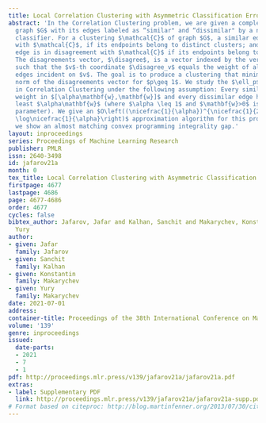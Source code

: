 ```yaml
---
title: Local Correlation Clustering with Asymmetric Classification Errors
abstract: 'In the Correlation Clustering problem, we are given a complete weighted
  graph $G$ with its edges labeled as “similar" and “dissimilar" by a noisy binary
  classifier. For a clustering $\mathcal{C}$ of graph $G$, a similar edge is in disagreement
  with $\mathcal{C}$, if its endpoints belong to distinct clusters; and a dissimilar
  edge is in disagreement with $\mathcal{C}$ if its endpoints belong to the same cluster.
  The disagreements vector, $\disagree$, is a vector indexed by the vertices of $G$
  such that the $v$-th coordinate $\disagree_v$ equals the weight of all disagreeing
  edges incident on $v$. The goal is to produce a clustering that minimizes the $\ell_p$
  norm of the disagreements vector for $p\geq 1$. We study the $\ell_p$ objective
  in Correlation Clustering under the following assumption: Every similar edge has
  weight in $[\alpha\mathbf{w},\mathbf{w}]$ and every dissimilar edge has weight at
  least $\alpha\mathbf{w}$ (where $\alpha \leq 1$ and $\mathbf{w}>0$ is a scaling
  parameter). We give an $O\left((\nicefrac{1}{\alpha})^{\nicefrac{1}{2}-\nicefrac{1}{2p}}\cdot
  \log\nicefrac{1}{\alpha}\right)$ approximation algorithm for this problem. Furthermore,
  we show an almost matching convex programming integrality gap.'
layout: inproceedings
series: Proceedings of Machine Learning Research
publisher: PMLR
issn: 2640-3498
id: jafarov21a
month: 0
tex_title: Local Correlation Clustering with Asymmetric Classification Errors
firstpage: 4677
lastpage: 4686
page: 4677-4686
order: 4677
cycles: false
bibtex_author: Jafarov, Jafar and Kalhan, Sanchit and Makarychev, Konstantin and Makarychev,
  Yury
author:
- given: Jafar
  family: Jafarov
- given: Sanchit
  family: Kalhan
- given: Konstantin
  family: Makarychev
- given: Yury
  family: Makarychev
date: 2021-07-01
address:
container-title: Proceedings of the 38th International Conference on Machine Learning
volume: '139'
genre: inproceedings
issued:
  date-parts:
  - 2021
  - 7
  - 1
pdf: http://proceedings.mlr.press/v139/jafarov21a/jafarov21a.pdf
extras:
- label: Supplementary PDF
  link: http://proceedings.mlr.press/v139/jafarov21a/jafarov21a-supp.pdf
# Format based on citeproc: http://blog.martinfenner.org/2013/07/30/citeproc-yaml-for-bibliographies/
---
```

